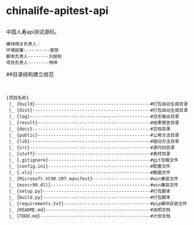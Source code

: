 # chinalife-apitest-api

##

中国人寿api测试源码。

	模块相关负责人：
	环境部署----------曾镔
	脚本负责人--------刘丽秋
	项目负责人--------林烨

##目录结构建立规范

&nbsp;&nbsp;

	{项目名称}   
	 |_ {build}--------------------------------------------#打包自动生成目录  
	 |_ {dist}---------------------------------------------#打包自动生成目录  
	 |_ {log}----------------------------------------------#日志输出目录  
	 |_ {result}-------------------------------------------#结果报告目录  
	 |_ {docs}---------------------------------------------#文档目录  
	 |_ {public}-------------------------------------------#公用方法目录  
	 |_ {lib}----------------------------------------------#驱动方法目录  
	 |_ {src}----------------------------------------------#源代码目录  
	 |_ {stuff}--------------------------------------------#素材目录  
	 |_ {.gitignore}---------------------------------------#git忽略文件  
	 |_ {config.ini}---------------------------------------#配置文件  
	 |_ {.xls}---------------------------------------------#数据文件  
	 |_ {Microsoft.VC90.CRT.manifest}----------------------#win兼容文件  
	 |_ {msvcr90.dll}--------------------------------------#win兼容文件  
	 |_ {setup.py}-----------------------------------------#打包脚本  
	 |_ {build.py}-----------------------------------------#打包脚本  
	 |_ {requirements.txt}---------------------------------#pip模块安装文件  
	 |_ {README.md}----------------------------------------#说明文档  
	 |_ {TODO.md}------------------------------------------#计划文档  
	